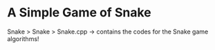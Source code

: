 # A Simple Game of Snake

Snake > Snake > Snake.cpp -> contains the codes for the Snake game algorithms!

